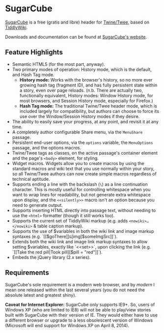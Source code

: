 # SugarCube #
[SugarCube](http://www.motoslave.net/sugarcube/ "http://www.motoslave.net/sugarcube/") is a free (gratis and libre) header for [Twine/Twee](http://twinery.org/ "http://twinery.org/"), based on [TiddlyWiki](http://tiddlywiki.com/ "http://tiddlywiki.com/").

Downloads and documentation can be found at [SugarCube's website](http://www.motoslave.net/sugarcube/ "http://www.motoslave.net/sugarcube/").

## Feature Highlights ##

- Semantic HTML5 (for the most part, anyway).
- Two primary modes of operation: History mode, which is the default, and Hash Tag mode.
    - **History mode:** Works with the browser's history, so no more ever growing hash tag (fragment ID), and has fully persistent state within a story, even over page reloads.  (n.b. There are actually two, functionally equivalent, History modes: Window History mode, for most browsers, and Session History mode, especially for Firefox.)
    - **Hash Tag mode:** The traditional Twine/Twee header mode, which is included largely for compatibility, but authors can choose to force its use over the Window/Session History modes if they desire.
- The ability to easily save your progress, at any point, and revisit it at any time.
- A completely author configurable Share menu, via the `MenuShare` passage.
- Persistent end-user options, via the `options` variable, the `MenuOptions` passage, and the options macros.
- Twine/Twee tags as classes, on the active passage's container element and the page's `<body>` element, for styling.
- Widget macros.  Widgets allow you to create macros by using the standard macros and wiki text that you use normally within your story, so all Twine/Twee authors can now create simple macros regardless of technical aptitude.
- Supports ending a line with the backslash (`\`) as a line continuation character.  This is mostly useful for controlling whitespace when you want to wrap lines for readability, but not generate extra whitespace upon display, and the `<<silently>>` macro isn't an option because you need to generate output.
- Supports inserting HTML directly into passage text, without needing to use the `<html>` formatter (though it still works too).
- Supports the current set of TiddlyWiki markup (e.g. adds `<nowiki>…</nowiki>` & table caption markup).
- Supports the use of $variables in both the wiki link and image markup syntaxes (e.g. `[[$goThere]]` & `[img[$someImgSrc]]`).
- Extends both the wiki link and image link markup syntaxes to allow setting $variables, exactly like `<<set>>`, upon clicking the link (e.g. `[[Take the red pill|Took pill][$pill = "red"]]`).
- Embeds the jQuery library (2.x series).

## Requirements ##
SugarCube's sole requirement is a modern web browser, and by *modern* I mean one released within the last several years (you do not need the absolute latest and greatest shiny).

**Caveat for Internet Explorer:** SugarCube only supports  IE9+.  So, users of Windows XP (who are limited to IE8) will not be able to play/view stories built with SugarCube with their version of IE.  They would either have to use a different browser or upgrade to a less obsolescent version of Windows (Microsoft will end support for Windows XP on April 8, 2014).
